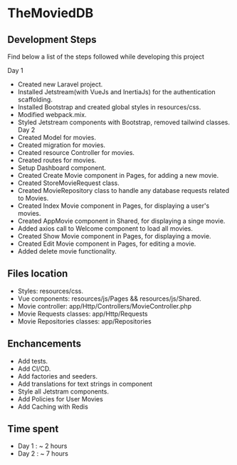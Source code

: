 # TheMoviedDB

## Development Steps

Find below a list of the steps followed while developing this project

Day 1

-   Created new Laravel project.
-   Installed Jetstream(with VueJs and InertiaJs) for the authentication scaffolding.
-   Installed Bootstrap and created global styles in resources/css.
-   Modified webpack.mix.
-   Styled Jetstream components with Bootstrap, removed tailwind classes.
    Day 2
-   Created Model for movies.
-   Created migration for movies.
-   Created resource Controller for movies.
-   Created routes for movies.
-   Setup Dashboard component.
-   Created Create Movie component in Pages, for adding a new movie.
-   Created StoreMovieRequest class.
-   Created MovieRepository class to handle any database requests related to Movies.
-   Created Index Movie component in Pages, for displaying a user's movies.
-   Created AppMovie component in Shared, for displaying a singe movie.
-   Added axios call to Welcome component to load all movies.
-   Created Show Movie component in Pages, for displaying a movie.
-   Created Edit Movie component in Pages, for editing a movie.
-   Added delete movie functionality.

## Files location

-   Styles: resources/css.
-   Vue components: resources/js/Pages && resources/js/Shared.
-   Movie controller: app/Http/Controllers/MovieController.php
-   Movie Requests classes: app/Http/Requests
-   Movie Repositories classes: app/Repositories

## Enchancements

-   Add tests.
-   Add CI/CD.
-   Add factories and seeders.
-   Add translations for text strings in component
-   Style all Jetstram components.
-   Add Policies for User Movies
-   Add Caching with Redis

## Time spent

-   Day 1 : ~ 2 hours
-   Day 2 : ~ 7 hours
